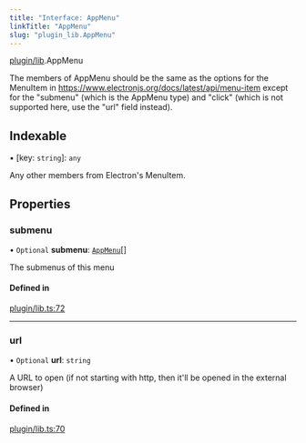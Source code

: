 ```yaml
---
title: "Interface: AppMenu"
linkTitle: "AppMenu"
slug: "plugin_lib.AppMenu"
---
```


[plugin/lib](../modules/plugin_lib.md).AppMenu

The members of AppMenu should be the same as the options for the MenuItem in https://www.electronjs.org/docs/latest/api/menu-item
except for the "submenu" (which is the AppMenu type) and "click" (which is not supported here, use the
"url" field instead).

## Indexable

▪ [key: `string`]: `any`

Any other members from Electron's MenuItem.

## Properties

### submenu

• `Optional` **submenu**: [`AppMenu`](plugin_lib.AppMenu.md)[]

The submenus of this menu

#### Defined in

[plugin/lib.ts:72](https://github.com/kinvolk/headlamp/blob/f70c8787/frontend/src/plugin/lib.ts#L72)

___

### url

• `Optional` **url**: `string`

A URL to open (if not starting with http, then it'll be opened in the external browser)

#### Defined in

[plugin/lib.ts:70](https://github.com/kinvolk/headlamp/blob/f70c8787/frontend/src/plugin/lib.ts#L70)
